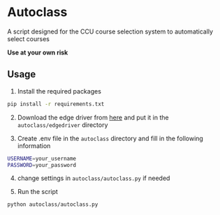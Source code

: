 # Autoclass
A script designed for the CCU course selection system to automatically select courses

**Use at your own risk**

## Usage
1. Install the required packages
```bash
pip install -r requirements.txt
```
2. Download the edge driver from [here](https://developer.microsoft.com/en-us/microsoft-edge/tools/webdriver/) and put it in the `autoclass/edgedriver` directory

3. Create .env file in the `autoclass` directory and fill in the following information
```bash
USERNAME=your_username
PASSWORD=your_password
```

4. change settings in `autoclass/autoclass.py` if needed

5. Run the script
```bash
python autoclass/autoclass.py
```
